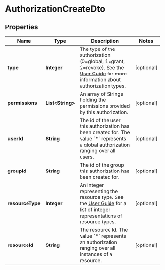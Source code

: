 

# AuthorizationCreateDto


## Properties

Name | Type | Description | Notes
------------ | ------------- | ------------- | -------------
**type** | **Integer** | The type of the authorization (0&#x3D;global, 1&#x3D;grant, 2&#x3D;revoke). See the [User Guide](https://docs.camunda.org/manual/7.16/user-guide/process-engine/authorization-service.md#authorization-type) for more information about authorization types. |  [optional]
**permissions** | **List&lt;String&gt;** | An array of Strings holding the permissions provided by this authorization. |  [optional]
**userId** | **String** | The id of the user this authorization has been created for. The value &#x60;*&#x60; represents a global authorization ranging over all users. |  [optional]
**groupId** | **String** | The id of the group this authorization has been created for. |  [optional]
**resourceType** | **Integer** | An integer representing the resource type. See the [User Guide](https://docs.camunda.org/manual/7.16/user-guide/process-engine/authorization-service/#resources) for a list of integer representations of resource types. |  [optional]
**resourceId** | **String** | The resource Id. The value &#x60;*&#x60; represents an authorization ranging over all instances of a resource. |  [optional]



